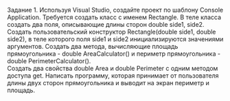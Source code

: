Задание 1. Используя Visual Studio, создайте проект по шаблону Console Application.
Требуется создать класс с именем Rectangle.
В теле класса создать два поля, описывающие длины сторон double side1, side2.
Создать пользовательский конструктор Rectangle(double side1, double side2), в теле которого поля side1 и side2 инициализируются значениями аргументов.
Создать два метода, вычисляющие площадь прямоугольника - double AreaCalculator() и периметр прямоугольника - double PerimeterCalculator().	
Создать два свойства double Area и double Perimeter с одним методом доступа get.
Написать программу, которая принимает от пользователя длины двух сторон прямоугольника и выводит на экран периметр и площадь.
